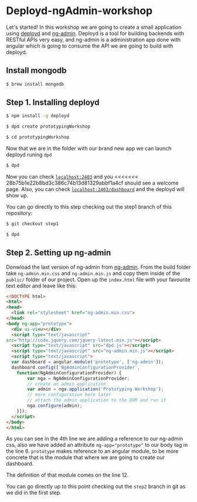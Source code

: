 # Deployd-ngAdmin-workshop

Let's started! In this workshop we are going to create a small
application using [deployd](https://github.com/deployd/deployd) and
[ng-admin](https://github.com/marmelab/ng-admin). Deployd is a tool for
building backends with RESTful APIs very easy, and ng-admin is a
administration app done with angular which is going to consume the API
we are going to build with deployd.

## Install mongodb

```bash
$ brew install mongodb
```

## Step 1. Installing deployd

```bash
$ npm install -g deployd

$ dpd create prototypingWorkshop

$ cd prototypingWorkshop
```

Now that we are in the folder with our brand new app we can launch
deployd runing `dpd`

```bash
$ dpd
```

Now you can check [`localhost:2403`](http://localhost:2403) and you
<<<<<<< 28b75b1e22b8bd3c386c74b13d81329abbf1a4cf
should see a welcome page. Also, you can check
[`localhost:2403/dashboard`](http://localhost:2403/dashboard) and the
deployd will show up.

You can go directly to this step checking out the step1 branch of this
repository:

```bash
$ git checkout step1

$ dpd
```

## Step 2. Setting up ng-admin

Donwload the last version of ng-admin from
[ng-admin](https://github.com/marmelab/ng-admin/archive/v0.9.1.zip).
From the build folder take `ng-admin.min.css` and `ng-admin.min.js` and
copy them inside of the `public/` folder of our project. Open up the
`index.html` file with your favourite text editor and leave like this:

```html
<!DOCTYPE html>
<html>
<head>
  <link rel="stylesheet" href="ng-admin.min.css">
</head>
<body ng-app="prototype">
  <div ui-view></div>
  <script type="text/javascript"
src="http://code.jquery.com/jquery-latest.min.js"></script>
  <script type="text/javascript" src="dpd.js"></script>
  <script type="text/javascript" src="ng-admin.min.js"></script>
  <script type="text/javascript">
  var dashboard = angular.module('prototype', ['ng-admin']);
  dashboard.config(['NgAdminConfigurationProvider',
    function(NgAdminConfigurationProvider) {
        var nga = NgAdminConfigurationProvider;
        // create an admin application
        var admin = nga.application('Prototyping Workshop');
        // more configuration here later
        // attach the admin application to the DOM and run it
        nga.configure(admin);
    }]);
  </script>
</body>
</html>
```

As you can see in the 4th line we are adding a reference to our
ng-admin css, also we have added an attribute `ng-app="prototype"`
to our body tag in the line 6. `prototype` makes reference to an angular
module, to be more concrete that is the module that where we are going
to create our dashboard.

The definition of that module comes on the line 12.

You can go directly up to this point checking out the `step2` branch in
git as we did in the first step.
